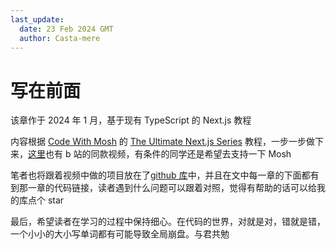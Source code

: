 ```yaml
---
last_update:
  date: 23 Feb 2024 GMT
  author: Casta-mere
---
```


# 写在前面

该章作于 2024 年 1 月，基于现有 TypeScript 的 Next.js 教程

内容根据 [Code With Mosh] 的 [The Ultimate Next.js Series] 教程，一步一步做下来，[这里]也有 b 站的同款视频，有条件的同学还是希望去支持一下 Mosh

笔者也将跟着视频中做的项目放在了[github 库]中，并且在文中每一章的下面都有到那一章的代码链接，读者遇到什么问题可以跟着对照，觉得有帮助的话可以给我的库点个 star

最后，希望读者在学习的过程中保持细心。在代码的世界，对就是对，错就是错，一个小小的大小写单词都有可能导致全局崩盘。与君共勉

[Code With Mosh]: https://codewithmosh.com/
[The Ultimate Next.js Series]: https://codewithmosh.com/p/ultimate-nextjs-series
[这里]: https://www.bilibili.com/video/BV1te411d7uT?p=1&vd_source=9c8a1b3a81bc87f07899a226f847de88
[github 库]: https://github.com/Casta-mere/Dash-Board
